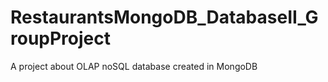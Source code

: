 # RestaurantsMongoDB_DatabaseII_GroupProject
A project about OLAP noSQL database created in MongoDB
